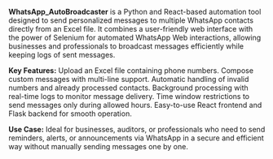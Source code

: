 **WhatsApp_AutoBroadcaster** is a Python and React-based automation tool designed to send personalized messages to multiple WhatsApp contacts directly from an Excel file. It combines a user-friendly web interface with the power of Selenium for automated WhatsApp Web interactions, allowing businesses and professionals to broadcast messages efficiently while keeping logs of sent messages.

**Key Features:**
Upload an Excel file containing phone numbers.
Compose custom messages with multi-line support.
Automatic handling of invalid numbers and already processed contacts.
Background processing with real-time logs to monitor message delivery.
Time window restrictions to send messages only during allowed hours.
Easy-to-use React frontend and Flask backend for smooth operation.

**Use Case:**
Ideal for businesses, auditors, or professionals who need to send reminders, alerts, or announcements via WhatsApp in a secure and efficient way without manually sending messages one by one.
